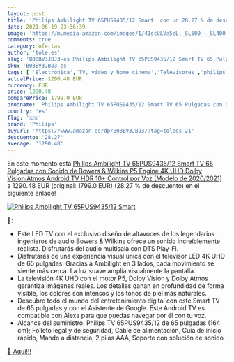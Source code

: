 ```yaml
---
layout: post
title: 'Philips Ambilight TV 65PUS9435/12 Smart  con un 28.27 % de descuento'
date: 2021-06-19 23:36:39
image: 'https://m.media-amazon.com/images/I/41scULVa5eL._SL500_._SL400_.jpg'
comments: true
category: ofertas
author: 'tole.es'
slug: 'B08BV3JBJ3-es Philips Ambilight TV 65PUS9435/12 Smart TV 65 Pulgadas con...'
sku: 'B08BV3JBJ3-es'
tags: [ 'Electrónica','TV, vídeo y home cinema','Televisores','philips','smart','tv', ]
actualPrice: 1290.48 EUR
currency: EUR
price: 1290.48
comparePrice: 1799.0 EUR
prodname: 'Philips Ambilight TV 65PUS9435/12 Smart TV 65 Pulgadas con Sonido de Bowers & Wilkins  P5 Engine  4K UHD  Dolby Vision∙Atmos  Android TV  HDR 10+  Control por Voz  [Modelo de 2020/2021]'
country: 'es'
flag: '🇪🇸'
brand: 'Philips'
buyurl: 'https://www.amazon.es/dp/B08BV3JBJ3/?tag=tolees-21'
descuento: '28.27'
average: '1290.48'
---
```


En este momento está [Philips Ambilight TV 65PUS9435/12 Smart TV 65 Pulgadas con Sonido de Bowers & Wilkins  P5 Engine  4K UHD  Dolby Vision∙Atmos  Android TV  HDR 10+  Control por Voz  [Modelo de 2020/2021]](https://www.amazon.es/dp/B08BV3JBJ3/?tag=tolees-21) a 1290.48 EUR (original: 1799.0 EUR) (28.27 %  de descuento) en el siguiente enlace!

[![Philips Ambilight TV 65PUS9435/12 Smart ](https://m.media-amazon.com/images/I/41scULVa5eL._SL500_._SL400_.jpg)](https://www.amazon.es/dp/B08BV3JBJ3/?tag=tolees-21)

🔎:

- Este LED TV con el exclusivo diseño de altavoces de los legendarios ingenieros de audio Bowers & Wilkins ofrece un sonido increíblemente realista. Disfrutarás del audio multisala con DTS Play-Fi.
- Disfrutarás de una experiencia visual única con el televisor LED 4K UHD de 65 pulgadas. Gracias a Ambilight en 3 lados, cada movimiento se siente más cerca. La luz suave amplía visualmente la pantalla.
- La televisión 4K UHD con el motor P5, Dolby Vision y Dolby Atmos garantiza imágenes reales. Los detalles ganan en profundidad de forma visible, los colores son intensos y los tonos de piel más naturales.
- Descubre todo el mundo del entretenimiento digital con este Smart TV de 65 pulgadas y con el Asistente de Google. Este Android TV es compatible con Alexa para que puedas navegar por él con tu voz.
- Alcance del suministro: Philips TV 65PUS9435/12 de 65 pulgadas (164 cm); Folleto legal y de seguridad, Cable de alimentación, Guía de inicio rápido, Mando a distancia, 2 pilas AAA, Soporte con solución de sonido

[🛒 Aquí!!!](https://www.amazon.es/dp/B08BV3JBJ3/?tag=tolees-21)
